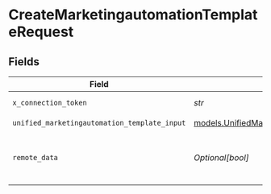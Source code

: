 # CreateMarketingautomationTemplateRequest


## Fields

| Field                                                                                                  | Type                                                                                                   | Required                                                                                               | Description                                                                                            |
| ------------------------------------------------------------------------------------------------------ | ------------------------------------------------------------------------------------------------------ | ------------------------------------------------------------------------------------------------------ | ------------------------------------------------------------------------------------------------------ |
| `x_connection_token`                                                                                   | *str*                                                                                                  | :heavy_check_mark:                                                                                     | The connection token                                                                                   |
| `unified_marketingautomation_template_input`                                                           | [models.UnifiedMarketingautomationTemplateInput](../models/unifiedmarketingautomationtemplateinput.md) | :heavy_check_mark:                                                                                     | N/A                                                                                                    |
| `remote_data`                                                                                          | *Optional[bool]*                                                                                       | :heavy_minus_sign:                                                                                     | Set to true to include data from the original Marketingautomation software.                            |